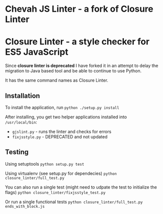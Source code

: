 # Chevah JS Linter - a fork of Closure Linter
# Closure Linter - a style checker for ES5 JavaScript

Since **closure linter is deprecated** I have forked it in an attempt to delay
the migration to Java based tool and be able to continue to use Python.

It has the same command names as Closure Linter.

## Installation

To install the application, run `python ./setup.py install`

After installing, you get two helper applications installed into `/usr/local/bin`:

* `gjslint.py` - runs the linter and checks for errors
* `fixjsstyle.py` - DEPRECATED and not updated


## Testing

Using setuptools `python setup.py test`

Using virtualenv (see setup.py for dependecies)
`python closure_linter/full_test.py`

You can also run a single test (might need to udpate the test to initialize
the flags) `python closure_linter/fixjsstyle_test.py`

Or run a single functional tests
`python closure_linter/full_test.py ends_with_block.js`
